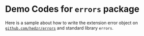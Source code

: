 # Demo Codes for `errors` package

Here is a sample about how to write the extension error object on [`github.com/hedzr/errors`](https://github.com/hedzr/errors) and standard library `errors`.
